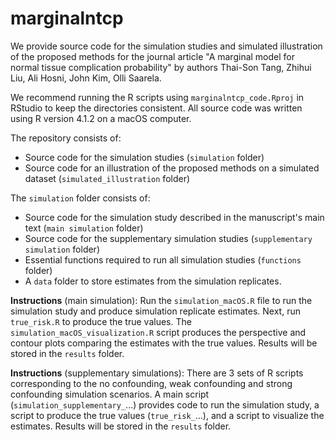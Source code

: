 # marginalntcp
 
We provide source code for the simulation studies and simulated illustration of the proposed methods for the journal article "A marginal model for normal tissue complication probability" by authors Thai-Son Tang, Zhihui Liu, Ali Hosni, John Kim, Olli Saarela.

We recommend running the R scripts using `marginalntcp_code.Rproj` in RStudio to keep the directories consistent. All source code was written using R version 4.1.2 on a macOS computer.

The repository consists of:
* Source code for the simulation studies (`simulation` folder)
* Source code for an illustration of the proposed methods on a simulated dataset (`simulated_illustration` folder)

The `simulation` folder consists of:
- Source code for the simulation study described in the manuscript's main text (`main simulation` folder)
- Source code for the supplementary simulation studies (`supplementary simulation` folder)
- Essential functions required to run all simulation studies (`functions` folder)
- A `data` folder to store estimates from the simulation replicates.

**Instructions** (main simulation): Run the `simulation_macOS.R` file to run the simulation study and produce simulation replicate estimates. Next, run `true_risk.R` to produce the true values. The `simulation_macOS_visualization.R` script produces the perspective and contour plots comparing the estimates with the true values. Results will be stored in the `results` folder.

**Instructions** (supplementary simulations): There are 3 sets of R scripts corresponding to the no confounding, weak confounding and strong confounding simulation scenarios. A main script (`simulation_supplementary_`...) provides code to run the simulation study, a script to produce the true values (`true_risk_`...), and a script to visualize the estimates. Results will be stored in the `results` folder.
